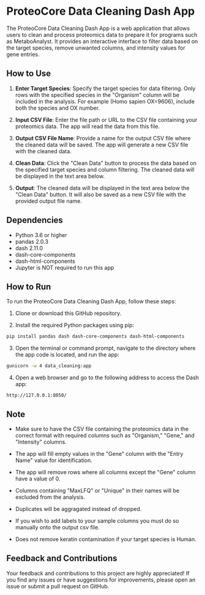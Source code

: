 # ProteoCore Data Cleaning Dash App

The ProteoCore Data Cleaning Dash App is a web application that allows users to clean and process proteomics data to prepare it for programs such as MetaboAnalyst. It provides an interactive interface to filter data based on the target species, remove unwanted columns, and intensity values for gene entries.

## How to Use

1. **Enter Target Species**: Specify the target species for data filtering. Only rows with the specified species in the "Organism" column will be included in the analysis. For example (Homo sapien OX=9606), include both the species and OX number.

2. **Input CSV File**: Enter the file path or URL to the CSV file containing your proteomics data. The app will read the data from this file.

3. **Output CSV File Name**: Provide a name for the output CSV file where the cleaned data will be saved. The app will generate a new CSV file with the cleaned data.

4. **Clean Data**: Click the "Clean Data" button to process the data based on the specified target species and column filtering. The cleaned data will be displayed in the text area below.

5. **Output**: The cleaned data will be displayed in the text area below the "Clean Data" button. It will also be saved as a new CSV file with the provided output file name.

## Dependencies

- Python 3.6 or higher
- pandas 2.0.3
- dash 2.11.0
- dash-core-components
- dash-html-components
- Jupyter is NOT required to run this app

## How to Run

To run the ProteoCore Data Cleaning Dash App, follow these steps:

1. Clone or download this GitHub repository.

2. Install the required Python packages using pip:

```bash
pip install pandas dash dash-core-components dash-html-components
```

3. Open the terminal or command prompt, navigate to the directory where the app code is located, and run the app:

```bash
gunicorn -w 4 data_cleaning:app
```

4. Open a web browser and go to the following address to access the Dash app:

```
http://127.0.0.1:8050/
```

## Note

- Make sure to have the CSV file containing the proteomics data in the correct format with required columns such as "Organism," "Gene," and "Intensity" columns.

- The app will fill empty values in the "Gene" column with the "Entry Name" value for identification.

- The app will remove rows where all columns except the "Gene" column have a value of 0.

- Columns containing "MaxLFQ" or "Unique" in their names will be excluded from the analysis.

- Duplicates will be aggragated instead of dropped.

- If you wish to add labels to your sample columns you must do so manually onto the output csv file.

- Does not remove keratin contamination if your target species is Human.

## Feedback and Contributions

Your feedback and contributions to this project are highly appreciated! If you find any issues or have suggestions for improvements, please open an issue or submit a pull request on GitHub.


